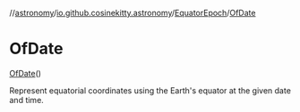 //[astronomy](../../../../index.md)/[io.github.cosinekitty.astronomy](../../index.md)/[EquatorEpoch](../index.md)/[OfDate](index.md)

# OfDate

[OfDate](index.md)()

Represent equatorial coordinates using the Earth's equator at the given date and time.

